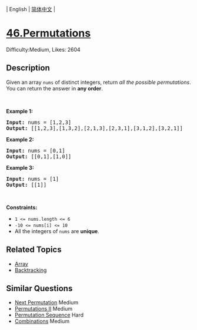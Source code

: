 
| English | [简体中文](README.md) |

# [46.Permutations](https://leetcode.com/problems/permutations/)
Difficulty:Medium, Likes: 2604

## Description

<p>Given an array <code>nums</code> of distinct integers, return <em>all the possible permutations</em>. You can return the answer in <strong>any order</strong>.</p>

<p>&nbsp;</p>
<p><strong class="example">Example 1:</strong></p>
<pre><strong>Input:</strong> nums = [1,2,3]
<strong>Output:</strong> [[1,2,3],[1,3,2],[2,1,3],[2,3,1],[3,1,2],[3,2,1]]
</pre><p><strong class="example">Example 2:</strong></p>
<pre><strong>Input:</strong> nums = [0,1]
<strong>Output:</strong> [[0,1],[1,0]]
</pre><p><strong class="example">Example 3:</strong></p>
<pre><strong>Input:</strong> nums = [1]
<strong>Output:</strong> [[1]]
</pre>
<p>&nbsp;</p>
<p><strong>Constraints:</strong></p>

<ul>
	<li><code>1 &lt;= nums.length &lt;= 6</code></li>
	<li><code>-10 &lt;= nums[i] &lt;= 10</code></li>
	<li>All the integers of <code>nums</code> are <strong>unique</strong>.</li>
</ul>


## Related Topics

- [Array](https://leetcode-cn.com/tag/array/)
- [Backtracking](https://leetcode-cn.com/tag/backtracking/)

## Similar Questions

- [Next Permutation](../next-permutation/README.md) Medium 
- [Permutations II](../permutations-ii/README.md) Medium 
- [Permutation Sequence](../permutation-sequence/README.md) Hard 
- [Combinations](../combinations/README.md) Medium 
